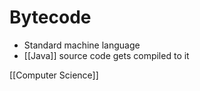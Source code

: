 # Bytecode

- Standard machine language
- [[Java]] source code gets compiled to it

[[Computer Science]]

